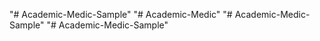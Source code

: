 "# Academic-Medic-Sample" 
"# Academic-Medic" 
"# Academic-Medic-Sample" 
"# Academic-Medic-Sample" 
